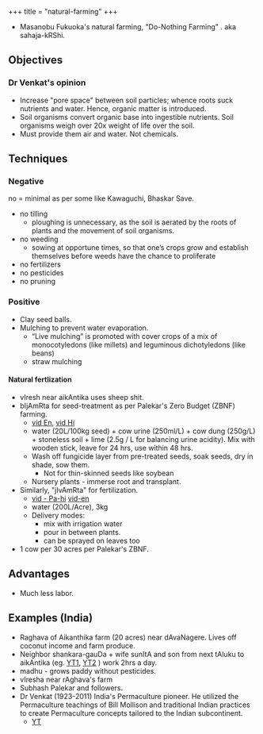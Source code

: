 +++
title = "natural-farming"
+++

- Masanobu Fukuoka's natural farming, "Do-Nothing Farming" . aka sahaja-kRShi.

## Objectives
### Dr Venkat's opinion
- Increase "pore space" between soil particles; whence roots suck nutrients and water. Hence, organic matter is introduced. 
- Soil organisms convert organic base into ingestible nutrients. Soil organisms weigh over 20x weight of life over the soil.
- Must provide them air and water. Not chemicals.


## Techniques

### Negative
no = minimal as per some like Kawaguchi, Bhaskar Save.

- no tilling
  - ploughing is unnecessary, as the soil is aerated by the roots of plants and the movement of soil organisms.
- no weeding
  - sowing at opportune times, so that one’s crops grow and establish themselves before weeds have the chance to proliferate
- no fertilizers
- no pesticides
- no pruning

### Positive
- Clay seed balls.
- Mulching to prevent water evaporation.
  - “Live mulching” is promoted with cover crops of a mix of monocotyledons (like millets) and leguminous dichotyledons (like beans)
  - straw mulching

#### Natural fertlization
- vIresh near aikAntika uses sheep shit.
- bIjAmRta for seed-treatment as per Palekar's Zero Budget (ZBNF) farming. 
  - [vid En](https://www.youtube.com/watch?v=ssDHd6jWQmw), [vid Hi](https://www.youtube.com/watch?v=idDF4TXDEyo)
  - water (20L/100kg seed) + cow urine (250ml/L) + cow dung (250g/L) + stoneless soil + lime (2.5g / L for balancing urine acidity). Mix with wooden stick, leave for 24 hrs, use within 48 hrs.
  - Wash off fungicide layer from pre-treated seeds, soak seeds, dry in shade, sow them.
    - Not for thin-skinned seeds like soybean
  - Nursery plants - immerse root and transplant. 
- Similarly, "jIvAmRta" for fertilization. 
  - [vid - Pa-hi](https://www.youtube.com/watch?v=Jefa3i4ZpVg) [vid-en](https://www.youtube.com/watch?v=tXG2ztBX1DA)
  - water (200L/Acre), 3kg
  - Delivery modes:
    - mix with irrigation water
    - pour in between plants.
    - can be sprayed on leaves too
- 1 cow per 30 acres per Palekar's ZBNF.


## Advantages
- Much less labor.


## Examples (India)

- Raghava of Aikanthika farm (20 acres) near dAvaNagere. Lives off coconut income and farm produce.
- Neighbor shankara-gauDa + wife sunItA and son from next tAluku to aikAntika (eg. [YT1](https://www.youtube.com/watch?v=FemPDobdpwg&t=297s), [YT2](https://www.youtube.com/watch?v=1_f2R1AjG8g) ) work 2hrs a day.
- madhu - grows paddy without pesticides.
- vIresha near rAghava's farm
- Subhash Palekar and followers.
- Dr Venkat (1923-2011) India's Permaculture pioneer. He utilized the Permaculture teachings of Bill Mollison and traditional Indian practices to create Permaculture concepts tailored to the Indian subcontinent.
  - [YT](https://www.youtube.com/watch?v=aWbK1tZ8Ibk)
